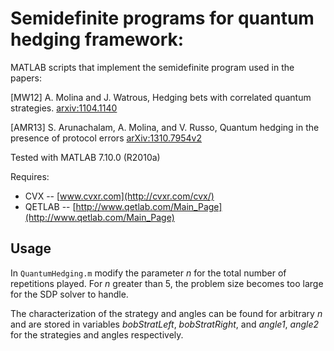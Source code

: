 # Semidefinite programs for quantum hedging framework:

MATLAB scripts that implement the semidefinite program used in the papers:

[MW12] A. Molina and J. Watrous, Hedging bets with correlated quantum strategies. [arxiv:1104.1140][1]

[AMR13] S. Arunachalam, A. Molina, and V. Russo, Quantum hedging in the presence of protocol errors [arXiv:1310.7954v2][2]

Tested with MATLAB 7.10.0 (R2010a)

Requires:

- CVX -- [www.cvxr.com](http://cvxr.com/cvx/)
- QETLAB -- [http://www.qetlab.com/Main_Page](http://www.qetlab.com/Main_Page)
 
[1]: http://arxiv.org/abs/1104.1140
[2]: http://arxiv.org/pdf/1310.7954v2.pdf

## Usage

In `QuantumHedging.m` modify the parameter _n_ for the total number of repetitions played. 
For _n_ greater than 5, the problem size becomes too large for the SDP solver to handle. 

The characterization of the strategy and angles can be found for arbitrary _n_ and are 
stored in variables _bobStratLeft_, _bobStratRight_, and _angle1_, _angle2_ for the strategies 
and angles respectively.
